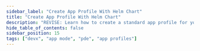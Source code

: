 ```yaml
---
sidebar_label: "Create App Profile With Helm Chart"
title: "Create App Profile With Helm Chart"
description: "REVISE: Learn how to create a standard app profile for your Palette Virtual Clusters."
hide_table_of_contents: false
sidebar_position: 15
tags: ["devx", "app mode", "pde", "app profiles"]
---
```




